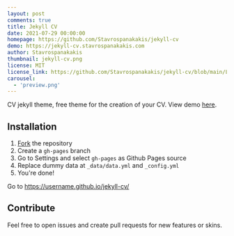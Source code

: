 ```yaml
---
layout: post
comments: true
title: Jekyll CV
date: 2021-07-29 00:00:00
homepage: https://github.com/Stavrospanakakis/jekyll-cv
demo: https://jekyll-cv.stavrospanakakis.com
author: Stavrospanakakis
thumbnail: jekyll-cv.png
license: MIT
license_link: https://github.com/Stavrospanakakis/jekyll-cv/blob/main/LICENSE
carousel:
  - 'preview.png'
---
```


CV jekyll theme, free theme for the creation of your CV. View demo [here](https://jekyll-cv.stavrospanakakis.com/).

## Installation

1. [Fork](https://github.com/stavrospanakakis/jekyll-cv/fork) the repository
2. Create a `gh-pages` branch
3. Go to Settings and select `gh-pages` as Github Pages source
4. Replace dummy data at `_data/data.yml` and `_config.yml`
5. You're done!

Go to https://username.github.io/jekyll-cv/

## Contribute

Feel free to open issues and create pull requests for new features or skins.
